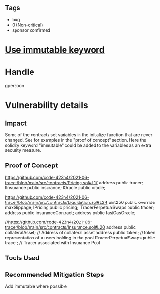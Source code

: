 ## Tags

- bug
- 0 (Non-critical)
- sponsor confirmed

# [Use immutable keyword](https://github.com/code-423n4/2021-06-tracer-findings/issues/29) 

# Handle

gpersoon


# Vulnerability details

## Impact
Some of the contracts set variables in the initialize function that are never changed. See for examples in the "proof of concept" section.
Here the solidity keyword "immutable" could be added to the variables as an extra security measure.

## Proof of Concept
https://github.com/code-423n4/2021-06-tracer/blob/main/src/contracts/Pricing.sol#L17
    address public tracer;
    IInsurance public insurance;
    IOracle public oracle;    
    
https://github.com/code-423n4/2021-06-tracer/blob/main/src/contracts/Liquidation.sol#L24
    uint256 public override maxSlippage;
    IPricing public pricing;
    ITracerPerpetualSwaps public tracer;
    address public insuranceContract;
    address public fastGasOracle;
        
//https://github.com/code-423n4/2021-06-tracer/blob/main/src/contracts/Insurance.sol#L20
      address public collateralAsset; // Address of collateral asset
     address public token; // token representation of a users holding in the pool
     ITracerPerpetualSwaps public tracer; // Tracer associated with Insurance Pool
 
## Tools Used

## Recommended Mitigation Steps
Add immutable where possible

